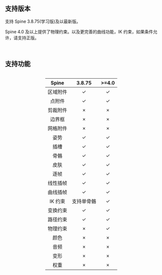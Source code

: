 ## 支持版本

支持 Spine 3.8.75(学习版)及以最新版。

Spine 4.0 及以上提供了物理约束。以及更完善的曲线功能，IK 约束，如果条件允许，请支持正版。

<br/>

## 支持功能

<div style="width: auto; display: table; margin-left: auto; margin-right: auto;">

|  Spine   |   3.8.75   | >=4.0 |
| :------: | :--------: | :---: |
| 区域附件 |     ✓      |   ✓   |
|  点附件  |     ✓      |   ✓   |
| 剪裁附件 |     ×      |   ×   |
|  边界框  |     ×      |   ×   |
| 网格附件 |     ×      |   ×   |
|   姿势   |     ✓      |   ✓   |
|   插槽   |     ✓      |   ✓   |
|   骨骼   |     ✓      |   ✓   |
|   皮肤   |     ✓      |   ✓   |
|   逐帧   |     ✓      |   ✓   |
| 线性插帧 |     ✓      |   ✓   |
| 曲线插帧 |     ✓      |   ✓   |
| IK 约束  | 支持单骨骼 |   ✓   |
| 变换约束 |     ✓      |   ✓   |
| 路径约束 |     ✓      |   ✓   |
| 物理约束 |     ×      |   ✓   |
|   颜色   |     ×      |   ×   |
|   音频   |     ×      |   ×   |
|   变形   |     ×      |   ×   |
|   权重   |     ×      |   ×   |

</div>
